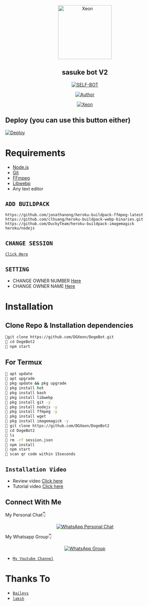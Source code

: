 <div align="center">
<img src="https://i.ibb.co/LPbHTfL/nsfwdoge.jpg?format=jpg&name=900x900" alt="Xeon" width="170" />

## sasuke bot V2

</div>

<p align="center">
<a href="##"><img title="SELF-BOT" src="https://img.shields.io/static/v1?label=Language&message=English&color=blue"></a>
</p>
<p align="center">
  <a href="https://github.com/Laksh1y"><img title="Author" src="https://img.shields.io/badge/Author-Laksh-blue.svg?style=for-the-badge&logo=github" /></a>
</p>
<p align="center">
<a href="#"><img title="Xeon" src="https://img.shields.io/static/v1?label=WHATSAPP&message=Automated-Bot&color=blue"></a>
</p>

## Deploy (you can use this button either)
[![Deploy](https://www.herokucdn.com/deploy/button.svg)](https://heroku.com/deploy?template=https://github.com/laksh1y/Botv2Test/)

# Requirements
* [Node.js](https://nodejs.org/en/)
* [Git](https://git-scm.com/downloads)
* [FFmpeg](https://github.com/BtbN/FFmpeg-Builds/releases/download/autobuild-2020-12-08-13-03/ffmpeg-n4.3.1-26-gca55240b8c-win64-gpl-4.3.zip)
* [Libwebp](https://developers.google.com/speed/webp/download)
* Any text editor

## `ADD BUILDPACK`

```
https://github.com/jonathanong/heroku-buildpack-ffmpeg-latest
https://github.com/clhuang/heroku-buildpack-webp-binaries.git
https://github.com/DuckyTeam/heroku-buildpack-imagemagick
heroku/nodejs
```

## `CHANGE SESSION`

[`Click Here`](https://github.com/laksh1y/lakshsasuke/blob/master/session.json#L1)

## `SETTING`

- CHANGE OWNER NUMBER [Here](https://github.com/laksh1y/lakshsasuke/blob/master/settings.json#L10)
- CHANGE OWNER NAME [Here](https://github.com/laksh1y/lakshsasuke/blob/master/settings.json#L12)

# Installation
## Clone Repo & Installation dependencies
```bash
🧧git clone https://github.com/DGXeon/DogeBot.git
🧧 cd DogeBot2
🧧 npm start
```
## For Termux
```bash
🧧 apt update
🧧 apt upgrade
🧧 pkg update && pkg upgrade 
🧧 pkg install hot
🧧 pkg install bash
🧧 pkg install libwebp
🧧 pkg install git -y
🧧 pkg install nodejs -y 
🧧 pkg install ffmpeg -y 
🧧 pkg install wget
🧧 pkg install imagemagick -y
🧧 git clone https://github.com/DGXeon/DogeBot2
🧧 cd DogeBot2
🧧 ls
🧧 rm -rf session.json
🧧 npm install
🧧 npm start
🧧 scan qr code within 15seconds
```
## `Installation Video`
- Review video [Click here](https://youtu.be/zXvwqA8LvTw)
- Tutorial video [Click here](https://youtu.be/B7DN5miMS3k)
## Connect With Me
My Personal Chat👇
<p align="center">
 <a href="https://wa.me/+919389379221"><img alt="WhatsApp Personal Chat" src="https://img.shields.io/badge/WhatsApp-25D366?style=for-the-badge&logo=whatsapp&logoColor=black"/></a>
</p>

My Whatsapp Group👇
<p align="center">
 <a href="https://chat.whatsapp.com/G3a3AQndqS5J45eD7zznXF"><img alt="WhatsApp Group" src="https://img.shields.io/badge/WhatsApp-25D366?style=for-the-badge&logo=whatsapp&logoColor=black"/></a>
</p>

* [`My Youtube Channel`](https://youtu.be/FEzaF049XIA)

# Thanks To
* [`Baileys`](https://github.com/adiwajshing/Baileys)
* [`laksh`](https://github.com/lakshy1)

